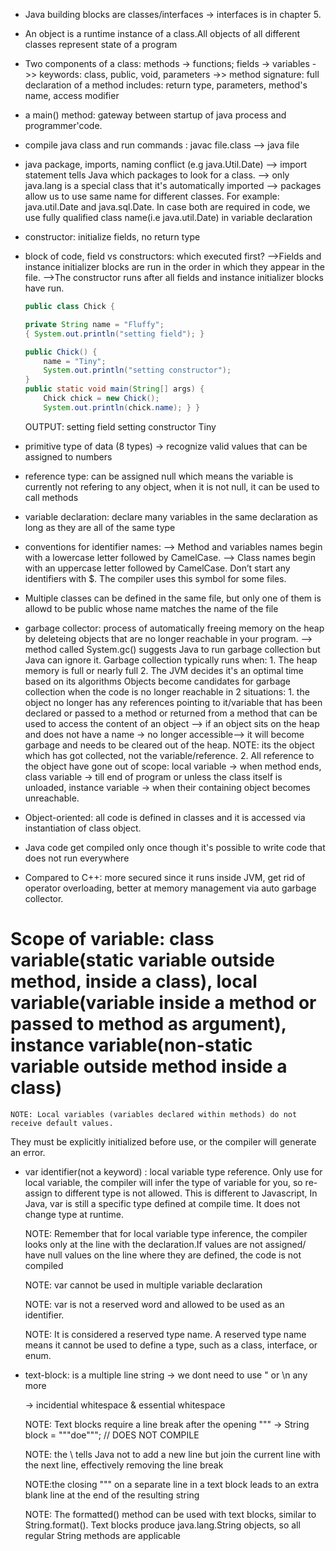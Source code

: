 * Java building blocks are classes/interfaces -> interfaces is in chapter 5. 
* An object is a runtime instance of a class.All objects of all different classes represent state of a program
* Two components of a class: methods -> functions; fields -> variables
   ->> keywords: class, public, void, parameters
   ->> method signature: full declaration of a method includes: return type, parameters, method's name, access modifier
* a main() method: gateway between startup of java process and programmer'code. 
* compile java class and run commands : javac file.class -->  java file
* java package, imports, naming conflict (e.g java.Util.Date)
        --> import statement tells Java which packages to look for a class.
        --> only java.lang is a special class that it's automatically imported
        --> packages allow us to use same name for different classes. For example: java.util.Date and java.sql.Date. In case both are required in code, we use fully qualified class name(i.e java.util.Date) in variable declaration
* constructor: initialize fields, no return type 
* block of code, field vs constructors: which executed first?
    -->Fields and instance initializer blocks are run in the order in which they appear in the file.
    -->The constructor runs after all fields and instance initializer blocks have run.
    ```java
    public class Chick {

    private String name = "Fluffy";
    { System.out.println("setting field"); } 

    public Chick() {
        name = "Tiny";
        System.out.println("setting constructor"); 
    }
    public static void main(String[] args) { 
        Chick chick = new Chick();
        System.out.println(chick.name); } }
    ```
    OUTPUT: setting field
        setting constructor
        Tiny

* primitive type of data (8 types) -> recognize valid values that can be assigned to numbers
* reference type: can be assigned null which means the variable is currently not refering to any object, when it is not null, it can be used to call methods
* variable declaration: declare many variables in the same declaration as long as they are all of the same type
* conventions for identifier names:
   --> Method and variables names begin with a lowercase letter followed by CamelCase.
   --> Class names begin with an uppercase letter followed by CamelCase. Don’t start any
identifiers with $. The compiler uses this symbol for some files.
* Multiple classes can be defined in the same file, but only one of them is allowd to be public whose name matches the name of the file

* garbage collector: process of automatically freeing memory on the heap by deleteing objects that are no longer reachable in your program. 
    --> method called System.gc() suggests Java to run garbage collection but Java can ignore it. 
    Garbage collection typically runs when:
        1. The heap memory is full or nearly full
        2. The JVM decides it's an optimal time based on its algorithms
    Objects become candidates for garbage collection when the code is no longer reachable in 2 situations: 
        1. the object no longer has any references pointing to it/variable that has been declared or passed to a method or returned from a method that can be used to access the content of an object --> if an object sits on the heap and does not have a name -> no longer accessible--> it will become garbage and needs to be cleared out of the heap. NOTE: its the object which has got collected, not the variable/reference. 
        2. All reference to the object have gone out of scope: local variable -> when method ends, class variable -> till end of program or unless the class itself is unloaded, instance variable -> when their containing object becomes unreachable.
* Object-oriented: all code is defined in classes and it is accessed via instantiation of class object.
* Java code get compiled only once though it's possible to write code that does not run everywhere
* Compared to C++: more secured since it runs inside JVM, get rid of operator overloading, better at memory management via auto garbage collector. 

# Scope of variable: class variable(static variable outside method, inside a class), local variable(variable inside a method or passed to method as argument), instance variable(non-static variable outside method inside a class)

    NOTE: Local variables (variables declared within methods) do not receive default values.
They must be explicitly initialized before use, or the compiler will generate an error.

* var identifier(not a keyword) : local variable type reference. Only use for local variable, the compiler will infer the type of variable for you, so re-assign to different type is not allowed. This is different to Javascript, In Java, var is still a specific type defined at compile time. It does not change type at runtime.

    NOTE: Remember that for local variable type inference, the compiler looks only at the line with the declaration.If values are not assigned/ have null values on the line where they are defined, the code is not compiled

    NOTE: var cannot be used in multiple variable declaration

    NOTE: var is not a reserved word and allowed to be used as an identifier.

    NOTE: It is considered a reserved type name. A reserved type name means it cannot be used to define a type, such as a class, interface, or enum.

* text-block: is a multiple line string -> we dont need to use \" or \n any more

    -> incidential whitespace & essential whitespace

    NOTE: Text blocks require a line break after the opening """
    -> String block = """doe"""; // DOES NOT COMPILE 

    NOTE: the \ tells Java not to add a new line but join the current line with the next line, effectively removing the line break

    NOTE:the closing """ on a separate line in a text block leads to an extra blank line at the end of the resulting string

    NOTE: The formatted() method can be used with text blocks, similar to String.format().
Text blocks produce java.lang.String objects, so all regular String methods are applicable

